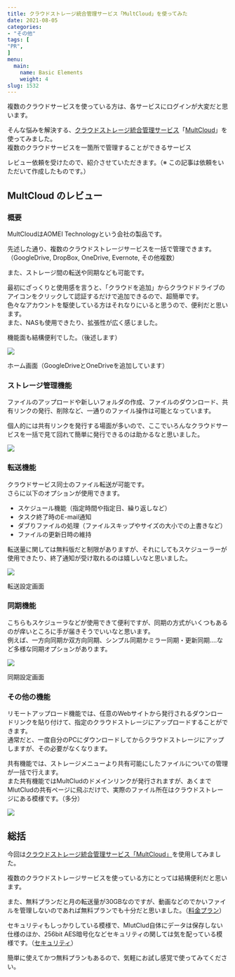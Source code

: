 ```yaml
---
title: クラウドストレージ統合管理サービス「MultCloud」を使ってみた
date: 2021-08-05
categories:
- "その他"
tags: [
"PR",
]
menu:
  main:
    name: Basic Elements
    weight: 4
slug: 1532
---
```


複数のクラウドサービスを使っている方は、各サービスにログインが大変だと思います。

そんな悩みを解決する、[クラウドストレージ統合管理サービス](https://multcloud.com/jp/)「[MultCloud](https://multcloud.com/jp/)」を使ってみました。  
複数のクラウドサービスを一箇所で管理することができるサービス

レビュー依頼を受けたので、紹介させていただきます。（※ この記事は依頼をいただいて作成したものです。）

## MultCloud のレビュー

### 概要

MultCloudはAOMEI Technologyという会社の製品です。

先述した通り、複数のクラウドストレージサービスを一括で管理できます。  
（GoogleDrive, DropBox, OneDrive, Evernote, その他複数）

また、ストレージ間の転送や同期なども可能です。

最初にざっくりと使用感を言うと、「クラウドを追加」からクラウドドライブのアイコンをクリックして認証するだけで追加できるので、超簡単です。  
色々なアカウントを駆使している方はそれなりにいると思うので、便利だと思います。  
また、NASも使用できたり、拡張性が広く感じました。

機能面も結構便利でした。（後述します）

![](https://lh3.googleusercontent.com/pw/AM-JKLWiLA9dzGoLglITpEkPW8pfpGT7Wd-xcMtEpWDntyl2t3w05hdGd0w8XkE3dYsF9gi4jYMUUhzeRtJ3TFLP7Unpim6S5b9vbRJZ4Sg5Oc3hayxsMghUff-4XiVgFRfRtTJyoWPKm675EkhhOHKkNzc-=w1920-h894-no)

ホーム画面（GoogleDriveとOneDriveを追加しています）

### ストレージ管理機能

ファイルのアップロードや新しいフォルダの作成、ファイルのダウンロード、共有リンクの発行、削除など、一通りのファイル操作は可能となっています。

個人的には共有リンクを発行する場面が多いので、ここでいろんなクラウドサービスを一括で見て回れて簡単に発行できるのは助かるなと思いました。

![](https://lh3.googleusercontent.com/pw/AM-JKLVfw1fArfx6ZbE3ubeS8e8Kqllym33XjgbktvUN1ZIrc1-KwCfnOQVuM1oCI4qL3raHba93XgQ0sIDgEuTxQxYXl__zkvWEU-6O3WvNh_kCTl8i0AkN2Yu_KZKEY978RAk_7RhbtrNOUmuBMI24JMMm=w1920-h485-no)

### 転送機能

クラウドサービス同士のファイル転送が可能です。  
さらに以下のオプションが使用できます。

-   スケジュール機能（指定時間や指定日、繰り返しなど）
-   タスク終了時のE-mail通知
-   ダブりファイルの処理（ファイルスキップやサイズの大小での上書きなど）
-   ファイルの更新日時の維持

転送量に関しては無料版だと制限がありますが、それにしてもスケジューラーが使用できたり、終了通知が受け取れるのは嬉しいなと思いました。

![](https://lh3.googleusercontent.com/pw/AM-JKLUF924vLrxu6RQni0wUZrzTcfPfUZ-_famAxcgI1wUr1BPnmpOkZDH42_wSlETg7iLhVCcfCHa-nLavp_PZ91qQ10NYcwJpJw1pEhR03BUvNKhdcwCTSs9wtSaIzse1f_RHa8OZx9WnouISfNlLWx7p=w1920-h778-no)

転送設定画面

### 同期機能

こちらもスケジューラなどが使用できて便利ですが、同期の方式がいくつもあるのが痒いところに手が届きそうでいいなと思います。  
例えば、一方向同期か双方向同期、シンプル同期かミラー同期・更新同期….など多様な同期オプションがあります。

![](https://lh3.googleusercontent.com/pw/AM-JKLXSymIEdsA2SJc-P2__3Lng1Nxlw8JVdNoFNbPdhRPiv25Jefr4X4uLyoQHuSN8YWiXwzs6urE1Yll-89SyKVN48veAMspTonij0Nx2cuIRQm56tLJxyUe18IcroGrhEJRml4pQ1bKpg3YnjAgYit6a=w1920-h794-no)

同期設定画面

### その他の機能

リモートアップロード機能では、任意のWebサイトから発行されるダウンロードリンクを貼り付けて、指定のクラウドストレージにアップロードすることができます。  
通常だと、一度自分のPCにダウンロードしてからクラウドストレージにアップしますが、その必要がなくなります。

共有機能では、ストレージメニューより共有可能にしたファイルについての管理が一括で行えます。  
また共有機能ではMultCludのドメインリンクが発行されますが、あくまでMlutCludの共有ページに飛ぶだけで、実際のファイル所在はクラウドストレージにある模様です。（多分）

![](https://lh3.googleusercontent.com/pw/AM-JKLWcrJ7mldL0MNqVIFKsTbDnnTQCUTSx5jRVD0fbal3axDD7zkL79x-wLVM1wO-91pgNP3MUbW7ZnLMmOghGySjnkU_66NH3o4YQJ4MN-PGSIDP8SzteI8dQBkwDG3bx2sMpjYze0RNiibf-tbZ9shTv=w1041-h530-no)

## 総括

今回は[クラウドストレージ統合管理サービス「MultCloud」](https://www.multcloud.com/jp/security)を使用してみました。

複数のクラウドストレージサービスを使っている方にとっては結構便利だと思います。

また、無料プランだと月の転送量が30GBなのですが、動画などのでかいファイルを管理しないのであれば無料プランでも十分だと思いました。（[料金プラン](https://www.multcloud.com/jp/price)）

セキュリティもしっかりしている模様で、MlutClud自体にデータは保存しない仕様のほか、256bit AES暗号化などセキュリティの関しては気を配っている模様です。（[セキュリティ](https://www.multcloud.com/jp/security)）

簡単に使えてかつ無料プランもあるので、気軽にお試し感覚で使ってみてください。